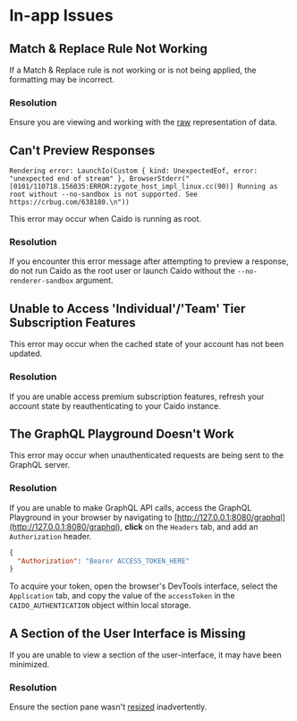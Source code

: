 # In-app Issues

## Match & Replace Rule Not Working

If a Match & Replace rule is not working or is not being applied, the formatting may be incorrect.

### Resolution

Ensure you are viewing and working with the [raw](/guides/request_response_modes.md) representation of data.

## Can't Preview Responses

```text
Rendering error: LaunchIo(Custom { kind: UnexpectedEof, error: "unexpected end of stream" }, BrowserStderr("[0101/110718.156035:ERROR:zygote_host_impl_linux.cc(90)] Running as root without --no-sandbox is not supported. See https://crbug.com/638180.\n"))
```

This error may occur when Caido is running as root.

### Resolution

If you encounter this error message after attempting to preview a response, do not run Caido as the root user or launch Caido without the `--no-renderer-sandbox` argument.

## Unable to Access 'Individual'/'Team' Tier Subscription Features

This error may occur when the cached state of your account has not been updated.

### Resolution

If you are unable access premium subscription features, refresh your account state by reauthenticating to your Caido instance.

## The GraphQL Playground Doesn't Work

This error may occur when unauthenticated requests are being sent to the GraphQL server.

### Resolution

If you are unable to make GraphQL API calls, access the GraphQL Playground in your browser by navigating to [http://127.0.0.1:8080/graphql](http://127.0.0.1:8080/graphql), **click** on the `Headers` tab, and add an `Authorization` header.

```json
{
  "Authorization": "Bearer ACCESS_TOKEN_HERE"
}
```

To acquire your token, open the browser's DevTools interface, select the `Application` tab, and copy the value of the `accessToken` in the `CAIDO_AUTHENTICATION` object within local storage.

## A Section of the User Interface is Missing

If you are unable to view a section of the user-interface, it may have been minimized.

### Resolution

Ensure the section pane wasn't [resized](/guides/ui.md#resizing-panes) inadvertently.
